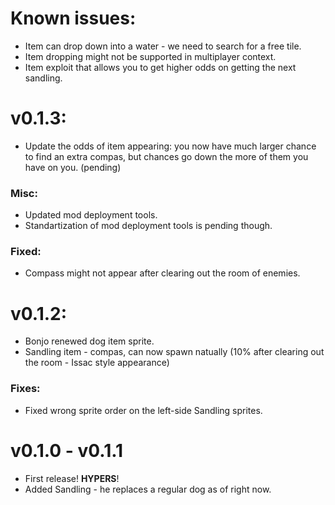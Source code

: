 # Known issues:
- Item can drop down into a water - we need to search for a free tile.
- Item dropping might not be supported in multiplayer context.
- Item exploit that allows you to get higher odds on getting the next sandling.

# v0.1.3:
- Update the odds of item appearing: you now have much larger chance to find an extra compas, but chances go down the more of them you have on you. (pending)

### Misc:
- Updated mod deployment tools.
- Standartization of mod deployment tools is pending though.

### Fixed:
- Compass might not appear after clearing out the room of enemies.

# v0.1.2:
- Bonjo renewed dog item sprite.
- Sandling item - compas, can now spawn natually (10% after clearing out the room - Issac style appearance)

### Fixes:
- Fixed wrong sprite order on the left-side Sandling sprites.

# v0.1.0 - v0.1.1
- First release! **HYPERS**!
- Added Sandling - he replaces a regular dog as of right now.